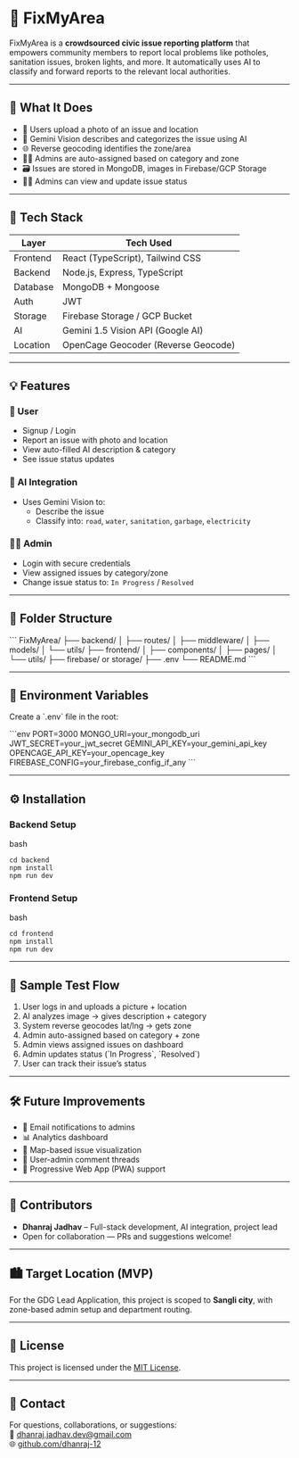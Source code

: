 # 🚧 FixMyArea

FixMyArea is a **crowdsourced civic issue reporting platform** that empowers community members to report local problems like potholes, sanitation issues, broken lights, and more. It automatically uses AI to classify and forward reports to the relevant local authorities.

---

## 📸 What It Does

- 📍 Users upload a photo of an issue and location
- 🤖 Gemini Vision describes and categorizes the issue using AI
- 🌐 Reverse geocoding identifies the zone/area
- 🧑‍💼 Admins are auto-assigned based on category and zone
- 🗃️ Issues are stored in MongoDB, images in Firebase/GCP Storage
- 👨‍💼 Admins can view and update issue status

---

## 🚀 Tech Stack

| Layer      | Tech Used                         |
|-----------|-----------------------------------|
| Frontend  | React (TypeScript), Tailwind CSS   |
| Backend   | Node.js, Express, TypeScript       |
| Database  | MongoDB + Mongoose                 |
| Auth      | JWT                                |
| Storage   | Firebase Storage / GCP Bucket      |
| AI        | Gemini 1.5 Vision API (Google AI)  |
| Location  | OpenCage Geocoder (Reverse Geocode)|

---

## 💡 Features

### 👤 User
- Signup / Login
- Report an issue with photo and location
- View auto-filled AI description & category
- See issue status updates

### 🧠 AI Integration
- Uses Gemini Vision to:
  - Describe the issue
  - Classify into: `road`, `water`, `sanitation`, `garbage`, `electricity`

### 🧑‍💼 Admin
- Login with secure credentials
- View assigned issues by category/zone
- Change issue status to: `In Progress` / `Resolved`

---

## 📁 Folder Structure
\`\`\`
FixMyArea/
├── backend/
│   ├── routes/
│   ├── middleware/
│   ├── models/
│   └── utils/
├── frontend/
│   ├── components/
│   ├── pages/
│   └── utils/
├── firebase/ or storage/
├── .env
└── README.md
\`\`\`

---

## 🔐 Environment Variables

Create a \`.env\` file in the root:

\`\`\`env
PORT=3000
MONGO_URI=your_mongodb_uri
JWT_SECRET=your_jwt_secret
GEMINI_API_KEY=your_gemini_api_key
OPENCAGE_API_KEY=your_opencage_key
FIREBASE_CONFIG=your_firebase_config_if_any
\`\`\`

---

## ⚙️ Installation

### Backend Setup

bash
```
cd backend
npm install
npm run dev
```

### Frontend Setup
bash
```
cd frontend
npm install
npm run dev
```

---

## 🧪 Sample Test Flow

1. User logs in and uploads a picture + location  
2. AI analyzes image → gives description + category  
3. System reverse geocodes lat/lng → gets zone  
4. Admin auto-assigned based on category + zone  
5. Admin views assigned issues on dashboard  
6. Admin updates status (\`In Progress\`, \`Resolved\`)  
7. User can track their issue’s status  

---

## 🛠️ Future Improvements

- 📨 Email notifications to admins
- 📊 Analytics dashboard
- 📌 Map-based issue visualization
- 🧵 User-admin comment threads
- 📱 Progressive Web App (PWA) support

---

## 🙋 Contributors

- **Dhanraj Jadhav** – Full-stack development, AI integration, project lead  
- Open for collaboration — PRs and suggestions welcome!

---

## 🏙️ Target Location (MVP)

For the GDG Lead Application, this project is scoped to **Sangli city**, with zone-based admin setup and department routing.

---

## 📄 License

This project is licensed under the [MIT License](LICENSE).

---

## 💬 Contact

For questions, collaborations, or suggestions:  
📧 dhanraj.jadhav.dev@gmail.com  
🌐 [github.com/dhanraj-12](https://github.com/dhanraj-12)